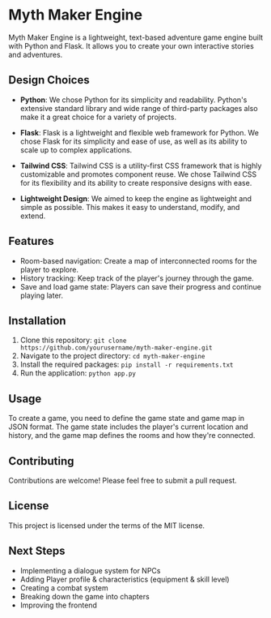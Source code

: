 # Myth Maker Engine

Myth Maker Engine is a lightweight, text-based adventure game engine built with Python and Flask. It allows you to create your own interactive stories and adventures.

## Design Choices

- **Python**: We chose Python for its simplicity and readability. Python's extensive standard library and wide range of third-party packages also make it a great choice for a variety of projects.

- **Flask**: Flask is a lightweight and flexible web framework for Python. We chose Flask for its simplicity and ease of use, as well as its ability to scale up to complex applications.

- **Tailwind CSS**: Tailwind CSS is a utility-first CSS framework that is highly customizable and promotes component reuse. We chose Tailwind CSS for its flexibility and its ability to create responsive designs with ease.

- **Lightweight Design**: We aimed to keep the engine as lightweight and simple as possible. This makes it easy to understand, modify, and extend.

## Features

- Room-based navigation: Create a map of interconnected rooms for the player to explore.
- History tracking: Keep track of the player's journey through the game.
- Save and load game state: Players can save their progress and continue playing later.

## Installation

1. Clone this repository: `git clone https://github.com/yourusername/myth-maker-engine.git`
2. Navigate to the project directory: `cd myth-maker-engine`
3. Install the required packages: `pip install -r requirements.txt`
4. Run the application: `python app.py`

## Usage

To create a game, you need to define the game state and game map in JSON format. The game state includes the player's current location and history, and the game map defines the rooms and how they're connected.

## Contributing

Contributions are welcome! Please feel free to submit a pull request.

## License

This project is licensed under the terms of the MIT license.

## Next Steps

* Implementing a dialogue system for NPCs
* Adding Player profile & characteristics (equipment & skill level)
* Creating a combat system
* Breaking down the game into chapters
* Improving the frontend
